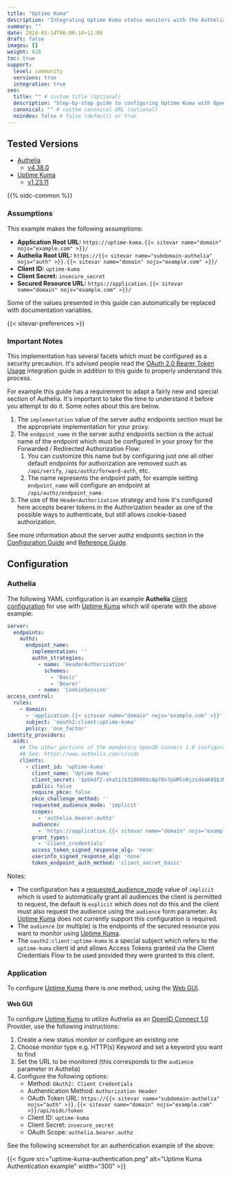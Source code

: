 ```yaml
---
title: "Uptime Kuma"
description: "Integrating Uptime Kuma status monitors with the Authelia OpenID Connect 1.0 Provider."
summary: ""
date: 2024-03-14T06:00:14+11:00
draft: false
images: []
weight: 620
toc: true
support:
  level: community
  versions: true
  integration: true
seo:
  title: "" # custom title (optional)
  description: "Step-by-step guide to configuring Uptime Kuma with OpenID Connect 1.0 for secure SSO. Enhance your login flow using Authelia’s modern identity management."
  canonical: "" # custom canonical URL (optional)
  noindex: false # false (default) or true
---
```


## Tested Versions

- [Authelia]
  - [v4.38.0](https://github.com/authelia/authelia/releases/tag/v4.38.0)
- [Uptime Kuma]
  - [v1.23.11](https://github.com/louislam/uptime-kuma/releases/tag/1.23.11)

{{% oidc-common %}}

### Assumptions

This example makes the following assumptions:

- __Application Root URL:__ `https://uptime-kuma.{{< sitevar name="domain" nojs="example.com" >}}/`
- __Authelia Root URL:__ `https://{{< sitevar name="subdomain-authelia" nojs="auth" >}}.{{< sitevar name="domain" nojs="example.com" >}}/`
- __Client ID:__ `uptime-kuma`
- __Client Secret:__ `insecure_secret`
- __Secured Resource URL:__ `https://application.{{< sitevar name="domain" nojs="example.com" >}}/`

Some of the values presented in this guide can automatically be replaced with documentation variables.

{{< sitevar-preferences >}}

### Important Notes

This implementation has several facets which must be configured as a security precaution. It's advised people read the
[OAuth 2.0 Bearer Token Usage](../../oauth-2.0-bearer-token-usage.md) integration guide in addition to this guide to
properly understand this process.

For example this guide has a requirement to adapt a fairly new and special section of Authelia. It's important to take
the time to understand it before you attempt to do it. Some notes about this are below.

1. The `implementation` value of the server authz endpoints section must be the appropriate implementation for your
   proxy.
2. The `endpoint_name` in the server authz endpoints section is the actual name of the endpoint which must be configured
   in your proxy for the Forwarded / Redirected Authorization Flow:
   1. You can customize this name but by configuring just one all other default endpoints for authorization are removed
      such as `/api/verify`, `/api/authz/forward-auth`, etc.
   2. The name represents the endpoint path, for example setting `endpoint_name` will configure an endpoint at
      `/api/authz/endpoint_name`.
3. The use of the `HeaderAuthorization` strategy and how it's configured here accepts bearer tokens in the Authorization
   header as one of the possible ways to authenticate, but still allows cookie-based authorization.

See more information about the server authz endpoints section in the
[Configuration Guide](../../../../configuration/miscellaneous/server-endpoints-authz.md) and
[Reference Guide](../../../../reference/guides/proxy-authorization.md).

## Configuration

### Authelia

The following YAML configuration is an example __Authelia__ [client configuration] for use with [Uptime Kuma] which will
operate with the above example:

```yaml {title="configuration.yml"}
server:
  endpoints:
    authz:
      endpoint_name:
        implementation: ''
        authn_strategies:
          - name: 'HeaderAuthorization'
            schemes:
              - 'Basic'
              - 'Bearer'
          - name: 'CookieSession'
access_control:
  rules:
    - domain:
      - 'application.{{< sitevar name="domain" nojs="example.com" >}}'
      subject: 'oauth2:client:uptime-kuma'
      policy: 'one_factor'
identity_providers:
  oidc:
    ## The other portions of the mandatory OpenID Connect 1.0 configuration go here.
    ## See: https://www.authelia.com/c/oidc
    clients:
      - client_id: 'uptime-kuma'
        client_name: 'Uptime Kuma'
        client_secret: '$pbkdf2-sha512$310000$c8p78n7pUMln0jzvd4aK4Q$JNRBzwAo0ek5qKn50cFzzvE9RXV88h1wJn5KGiHrD0YKtZaR/nCb2CJPOsKaPK0hjf.9yHxzQGZziziccp6Yng'  # The digest of 'insecure_secret'.
        public: false
        require_pkce: false
        pkce_challenge_method: ''
        requested_audience_mode: 'implicit'
        scopes:
          - 'authelia.bearer.authz'
        audience:
          - 'https://application.{{< sitevar name="domain" nojs="example.com" >}}/'
        grant_types:
          - 'client_credentials'
        access_token_signed_response_alg: 'none'
        userinfo_signed_response_alg: 'none'
        token_endpoint_auth_method: 'client_secret_basic'
```

Notes:

- The configuration has a [requested_audience_mode] value of `implicit` which is used to automatically grant all audiences the client is permitted to request, the default is `explicit` which does not do this and the client must also request the audience using the `audience` form parameter. As [Uptime Kuma] does not currently support this configuration is required.
- The `audience` (or multiple) is the endpoints of the secured resource you want to monitor using [Uptime Kuma].
- The `oauth2:client:uptime-kuma` is a special subject which refers to the `uptime-kuma` client id and allows Access
  Tokens granted via the Client Credentials Flow to be used provided they were granted to this client.

### Application

To configure [Uptime Kuma] there is one method, using the [Web GUI](#web-gui).

#### Web GUI

To configure [Uptime Kuma] to utilize Authelia as an [OpenID Connect 1.0] Provider, use the following instructions:

1. Create a new status monitor or configure an existing one
2. Choose monitor type e.g. HTTP(s) Keyword and set a keyword you want to find
3. Set the URL to be monitored (this corresponds to the `audience` parameter in Authelia)
4. Configure the following options:
   - Method: `OAuth2: Client Credentials`
   - Authentication Method: `Authorization Header`
   - OAuth Token URL: `https://{{< sitevar name="subdomain-authelia" nojs="auth" >}}.{{< sitevar name="domain" nojs="example.com" >}}/api/oidc/token`
   - Client ID: `uptime-kuma`
   - Client Secret: `insecure_secret`
   - OAuth Scope: `authelia.bearer.authz`

See the following screenshot for an authentication example of the above:

{{< figure src="uptime-kuma-authentication.png" alt="Uptime Kuma Authentication example" width="300" >}}


[Authelia]: https://www.authelia.com
[Uptime Kuma]: https://github.com/louislam/uptime-kuma
[OpenID Connect 1.0]: ../../introduction.md
[requested_audience_mode]: ../../../configuration/identity-providers/openid-connect/clients/#requested_audience_mode
[Server Authz Endpoints]: ../../../configuration/miscellaneous/server-endpoints-authz/
[client configuration]: ../../../../configuration/identity-providers/openid-connect/clients.md
